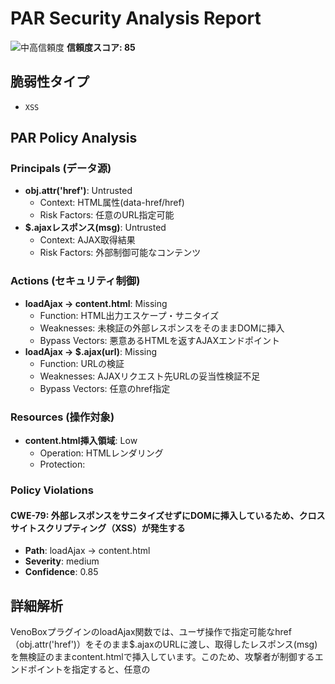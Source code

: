 # PAR Security Analysis Report

![中高信頼度](https://img.shields.io/badge/信頼度-中高-orange) **信頼度スコア: 85**

## 脆弱性タイプ

- `XSS`

## PAR Policy Analysis

### Principals (データ源)

- **obj.attr('href')**: Untrusted
  - Context: HTML属性(data-href/href)
  - Risk Factors: 任意のURL指定可能
- **$.ajaxレスポンス(msg)**: Untrusted
  - Context: AJAX取得結果
  - Risk Factors: 外部制御可能なコンテンツ

### Actions (セキュリティ制御)

- **loadAjax -> content.html**: Missing
  - Function: HTML出力エスケープ・サニタイズ
  - Weaknesses: 未検証の外部レスポンスをそのままDOMに挿入
  - Bypass Vectors: 悪意あるHTMLを返すAJAXエンドポイント
- **loadAjax -> $.ajax(url)**: Missing
  - Function: URLの検証
  - Weaknesses: AJAXリクエスト先URLの妥当性検証不足
  - Bypass Vectors: 任意のhref指定

### Resources (操作対象)

- **content.html挿入領域**: Low
  - Operation: HTMLレンダリング
  - Protection: 

### Policy Violations

#### CWE-79: 外部レスポンスをサニタイズせずにDOMに挿入しているため、クロスサイトスクリプティング（XSS）が発生する

- **Path**: loadAjax -> content.html
- **Severity**: medium
- **Confidence**: 0.85

## 詳細解析

VenoBoxプラグインのloadAjax関数では、ユーザ操作で指定可能なhref（obj.attr('href')）をそのまま$.ajaxのURLに渡し、取得したレスポンス(msg)を無検証のままcontent.htmlで挿入しています。このため、攻撃者が制御するエンドポイントを指定すると、任意の<script>タグやイベントハンドラを含むHTMLを注入でき、XSSが成立します。

## PoC（概念実証コード）

```text
// HTMLページに以下を配置し、malicious.htmlが<script>alert(1)</script>を返すと発動
<a class="vbox-item" data-vbtype="ajax" href="/malicious.html">Open</a>
<script>$('.vbox-item').venobox();</script>
```

## 修復ガイダンス

### loadAjax

- **Required**: 取得したHTMLを必ずサニタイズしてから挿入
- **Guidance**: DOMPurifyなどを導入し、content.html(msg)の前にDOMPurify.sanitize(msg)を適用してください。また外部URLはホワイトリストで制限すると安全性が向上します。
- **Priority**: high

## 解析ノート

- obj.attr('href')から任意URLを取得
- loadAjaxでそのまま$.ajaxに渡す
- 成功コールバックでmsgを無検証にcontent.htmlに挿入
- スクリプトを含むHTMLを注入可能 => XSS
- 対策: サニタイズ, URL制限, エスケープ処理
- 検出脆弱性: XSS(CWE-79)のみ


